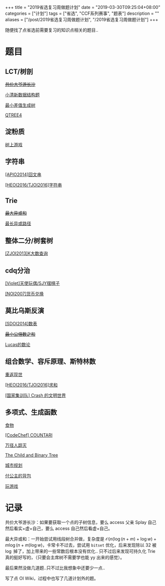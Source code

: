 +++
title = "2019省选复习周做题计划"
date = "2019-03-30T09:25:04+08:00"
categories = ["计划"]
tags = ["省选", "CCF系列赛事", "题表"]
description = ""
aliases = ["/post/2019省选复习周做题计划", "/2019省选复习周做题计划"]
+++


随便找了点省选前需要复习的知识点相关的题目..

<!--more-->

# 题目

## LCT/树剖

~~[共价大爷游长沙](http://uoj.ac/problem/207)~~

[小清新数据结构题](https://www.luogu.org/problemnew/show/P3676)

[最小差值生成树](https://www.luogu.org/problemnew/show/P4234)

[QTREE4](https://www.luogu.org/problemnew/show/SP2666)

## 淀粉质

[树上游戏](https://www.luogu.org/problemnew/show/P2664)

## 字符串

[[APIO2014]回文串](https://www.luogu.org/problemnew/show/P4022)

[[HEOI2016/TJOI2016]字符串](https://www.luogu.org/problemnew/show/P4094)

## Trie

~~[最大异或和](https://www.luogu.org/problemnew/show/P4735)~~

[最长异或路径](https://www.luogu.org/problemnew/show/P4551)

## 整体二分/树套树

[[ZJOI2013]K大数查询](https://www.luogu.org/problemnew/show/P3332)

## cdq分治

[[Violet]天使玩偶/SJY摆棋子](https://www.luogu.org/problemnew/show/P4169)

[[NOI2007]货币兑换](https://www.luogu.org/problemnew/show/P4027)

## 莫比乌斯反演

[[SDOI2014]数表](https://www.luogu.org/problemnew/show/P3312)

~~[最小公倍数之和](https://www.luogu.org/problemnew/show/P3911)~~

[Lucas的数论](https://remmina.github.io/BZPRO/JudgeOnline/4176.html)

## 组合数学、容斥原理、斯特林数

[重返现世](https://www.luogu.org/problemnew/show/P4707)

[[HEOI2016/TJOI2016]求和](https://www.luogu.org/problemnew/show/P4091)

[[国家集训队] Crash 的文明世界](https://www.luogu.org/problemnew/show/P4827)

## 多项式、生成函数

[食物](https://remmina.github.io/BZPRO/JudgeOnline/3028.html)

[ [CodeChef] COUNTARI](https://remmina.github.io/BZPRO/JudgeOnline/3509.html)

[万径人踪灭](https://www.lydsy.com/JudgeOnline/problem.php?id=3160)

[The Child and Binary Tree](https://www.luogu.org/problemnew/show/CF438E)

[城市规划](https://remmina.github.io/BZPRO/JudgeOnline/3456.html)

[付公主的背包](https://www.luogu.org/problemnew/show/P4389)

[玩游戏](https://www.luogu.org/problemnew/show/P4705)

# 记录

共价大爷游长沙：如果要获取一个点的子树信息，要么 access 父亲 Splay 自己然后看实+虚+自己，要么 access 自己然后看虚+自己。

最大异或和：一开始尝试用线段树合并做，复杂度是 $\mathcal O(n(\log(n+m)+\log w)+m\log(n+m)\log w)$，卡常卡不过去，尝试用 `bitset` 优化，后来发现除以 $32$ 被 $\log$ 掉了，加上带来的一些常数后根本没有优化.. 只不过后来发现可持久化 Trie 真的挺好写的，（只要会主席树不需要学也能 yy 出来的感觉）。

最后果然没做几道题..只不过比我想象中还要少一点..

写了点 OI Wiki，过程中也写了几道计划外的题。